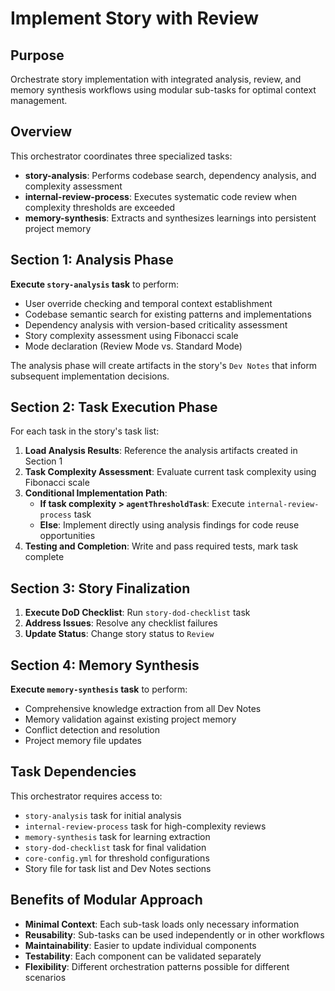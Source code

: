 # Implement Story with Review

## Purpose
Orchestrate story implementation with integrated analysis, review, and memory synthesis workflows using modular sub-tasks for optimal context management.

## Overview

This orchestrator coordinates three specialized tasks:
- **story-analysis**: Performs codebase search, dependency analysis, and complexity assessment
- **internal-review-process**: Executes systematic code review when complexity thresholds are exceeded
- **memory-synthesis**: Extracts and synthesizes learnings into persistent project memory

## Section 1: Analysis Phase

**Execute `story-analysis` task** to perform:
- User override checking and temporal context establishment
- Codebase semantic search for existing patterns and implementations
- Dependency analysis with version-based criticality assessment
- Story complexity assessment using Fibonacci scale
- Mode declaration (Review Mode vs. Standard Mode)

The analysis phase will create artifacts in the story's `Dev Notes` that inform subsequent implementation decisions.

## Section 2: Task Execution Phase

For each task in the story's task list:

1. **Load Analysis Results**: Reference the analysis artifacts created in Section 1
2. **Task Complexity Assessment**: Evaluate current task complexity using Fibonacci scale
3. **Conditional Implementation Path**:
   - **If task complexity > `agentThresholdTask`**: Execute `internal-review-process` task
   - **Else**: Implement directly using analysis findings for code reuse opportunities
4. **Testing and Completion**: Write and pass required tests, mark task complete

## Section 3: Story Finalization

1. **Execute DoD Checklist**: Run `story-dod-checklist` task
2. **Address Issues**: Resolve any checklist failures
3. **Update Status**: Change story status to `Review`

## Section 4: Memory Synthesis

**Execute `memory-synthesis` task** to perform:
- Comprehensive knowledge extraction from all Dev Notes
- Memory validation against existing project memory
- Conflict detection and resolution
- Project memory file updates

## Task Dependencies

This orchestrator requires access to:
- `story-analysis` task for initial analysis
- `internal-review-process` task for high-complexity reviews
- `memory-synthesis` task for learning extraction
- `story-dod-checklist` task for final validation
- `core-config.yml` for threshold configurations
- Story file for task list and Dev Notes sections

## Benefits of Modular Approach

- **Minimal Context**: Each sub-task loads only necessary information
- **Reusability**: Sub-tasks can be used independently or in other workflows
- **Maintainability**: Easier to update individual components
- **Testability**: Each component can be validated separately
- **Flexibility**: Different orchestration patterns possible for different scenarios
